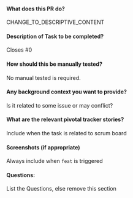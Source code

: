 #### What does this PR do?
CHANGE_TO_DESCRIPTIVE_CONTENT

#### Description of Task to be completed?
Closes #0

#### How should this be manually tested?
No manual tested is required.

#### Any background context you want to provide?
Is it related to some issue or may conflict?

#### What are the relevant pivotal tracker stories?
Include when the task is related to scrum board

#### Screenshots (if appropriate)
Always include when `feat` is triggered

#### Questions:
List the Questions, else remove this section